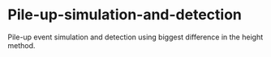 Pile-up-simulation-and-detection
================================

Pile-up event simulation and detection using biggest difference in the height method.
